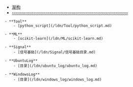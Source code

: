 <!-- docs/_sidebar.md -->
<!-- 首页介绍 -->
- [渐构](ldn/)
- [**----------------------------------------------------------**](ldn/)
<!-- 项目1介绍 -->
<!-- 相对路径默认读取README.md -->
<!-- 以下的每一个项目对应一个md文件 -->
    - **Tool**
        - [python_script](/ldn/Tool/python_script.md)
    
    - **ML**
        - [scikit-learn](/ldn/ML/scikit-learn.md)

    - **Signal**
        - [信号基础](/ldn/Signal/信号基础目录.md)
    
    - **UbuntuLog** 
        - [目录](/ldn/ubuntu_log/ubuntu_log.md)
        
    - **WindowsLog**
        - [目录](/ldn/windows_log/windows_log.md)

<!-- 之前的目录看着不得劲的原因是：一开始的框架定得太大了，所以要细分，侧边栏主要是用来导航最大的分类，如系统及其子分类，日常的项目是子分类的子集。以后定框架的时候要先定最大分类和最小分类，如系统问题和命令行查看磁盘情况之间还需要一个磁盘管理的类别作为过渡；软件问题和Mathtype之间要加一个软件安装与激活 -->
